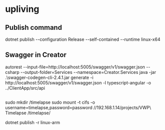 # upliving


## Publish command
dotnet publish --configuration Release --self-contained --runtime linux-x64

## Swagger in Creator
autorest --input-file=http://localhost:5005/swagger/v1/swagger.json --csharp --output-folder=Services --namespace=Creator.Services
java -jar .\swagger-codegen-cli-2.4.1.jar generate -i http://localhost:5005/swagger/v1/swagger.json -l typescript-angular -o ../ClientApp/src/api

##
sudo mkdir /timelapse
sudo mount -t cifs -o username=timelapse,password=password //192.168.1.14/projects/VWP\ Timelapse /timelapse/

dotnet publish -r linux-arm